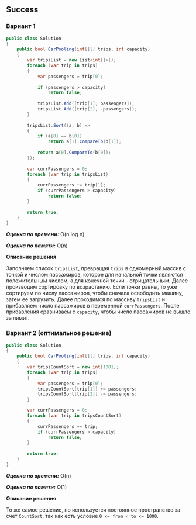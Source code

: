 ## Success

### Вариант 1

```csharp
public class Solution
{
    public bool CarPooling(int[][] trips, int capacity)
    {
        var tripsList = new List<int[]>();
        foreach (var trip in trips)
        {
            var passengers = trip[0];
            
            if (passengers > capacity)
                return false;
                
            tripsList.Add([trip[1], passengers]);
            tripsList.Add([trip[2], -passengers]);
        }
        
        tripsList.Sort((a, b) => 
        {
            if (a[0] == b[0])
                return a[1].CompareTo(b[1]);
                
            return a[0].CompareTo(b[0]);     
        });
        
        var currPassengers = 0;
        foreach (var trip in tripsList)
        {
            currPassengers += trip[1];
            if (currPassengers > capacity)
                return false;
        }
        
        return true;
    }
}
```

***Оценка по времени:*** O(n log n)

***Оценка по памяти:*** O(n)

**Описание решения**

Заполняем список `tripsList`, превращая `trips` в одномерный массив с точкой и числом пассажиров, которое для начальной точки являются положительным числом, а для конечной точки - отрицательным. Далее производим сортировку по возрастанию. Если точки равны, то уже сортируем по числу пассажиров, чтобы сначала освободить машину, затем ее загрузить. Далее проходимся по массиву `tripsList` и прибавляем число пассажиров в переменной `currPassengers`. После прибавления сравниваем с `capacity`, чтобы число пассажиров не вышло за лимит.

### Вариант 2 (оптимальное решение)

```csharp
public class Solution
{
    public bool CarPooling(int[][] trips, int capacity)
    {
        var tripsCountSort = new int[1001];
        foreach (var trip in trips)
        {
            var passengers = trip[0];
            tripsCountSort[trip[1]] += passengers;
            tripsCountSort[trip[2]] -= passengers;
        }

        var currPassengers = 0;
        foreach (var trip in tripsCountSort)
        {
            currPassengers += trip;
            if (currPassengers > capacity)
                return false;
        }
        
        return true;
    }
}
```

***Оценка по времени:*** O(n)

***Оценка по памяти:*** O(1)

**Описание решения**

То же самое решение, но используется постоянное пространство за счет `CountSort`, так как есть условие `0 <= from < to <= 1000`.